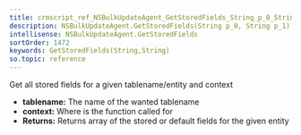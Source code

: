 ```yaml
---
title: crmscript_ref_NSBulkUpdateAgent_GetStoredFields_String_p_0_String_p_1
description: NSBulkUpdateAgent.GetStoredFields(String p_0, String p_1)
intellisense: NSBulkUpdateAgent.GetStoredFields
sortOrder: 1472
keywords: GetStoredFields(String,String)
so.topic: reference
---
```



Get all stored fields for a given tablename/entity and context



* **tablename:** The name of the wanted tablename
* **context:** Where is the function called for
* **Returns:** Returns array of the stored or default fields for the given entity


